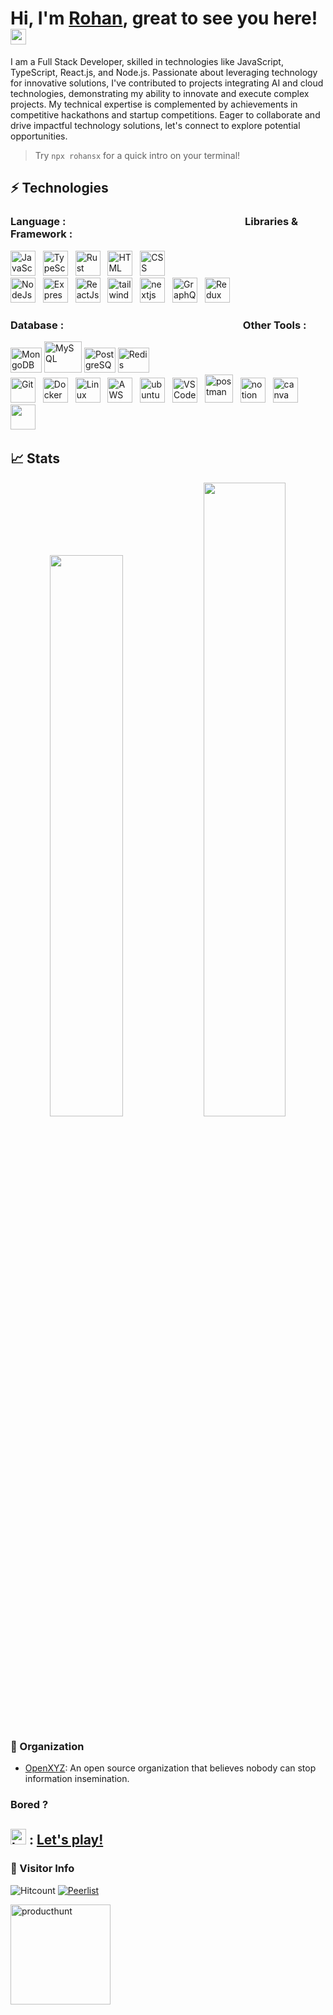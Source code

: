 
<h1>Hi, I'm <a href="https://rohan.sh">Rohan</a>, great to see you here! <img src="https://media.giphy.com/media/hvRJCLFzcasrR4ia7z/giphy.gif" width="25px"> </h1>

I am a Full Stack Developer, skilled in technologies like JavaScript, TypeScript, React.js, and Node.js. Passionate about leveraging technology for innovative solutions, I've contributed to projects integrating AI and cloud technologies, demonstrating my ability to innovate and execute complex projects. My technical expertise is complemented by achievements in competitive hackathons and startup competitions. Eager to collaborate and drive impactful technology solutions, let's connect to explore potential opportunities.
> Try `npx rohansx` for a quick intro on your terminal!

## ⚡ Technologies

### Language : &nbsp;&nbsp;&nbsp;&nbsp;&nbsp;&nbsp;&nbsp;&nbsp;&nbsp;&nbsp;&nbsp;&nbsp;&nbsp;&nbsp;&nbsp;&nbsp;&nbsp;&nbsp;&nbsp;&nbsp;&nbsp;&nbsp;&nbsp;&nbsp;&nbsp;&nbsp;&nbsp;&nbsp;&nbsp;&nbsp;&nbsp;&nbsp;&nbsp;&nbsp;&nbsp;&nbsp;&nbsp;&nbsp;&nbsp;&nbsp;&nbsp;&nbsp;&nbsp;&nbsp;&nbsp;&nbsp;&nbsp;&nbsp;&nbsp;&nbsp;&nbsp;&nbsp;&nbsp;&nbsp;&nbsp;&nbsp;&nbsp;&nbsp;&nbsp;&nbsp;&nbsp;&nbsp;&nbsp;&nbsp;&nbsp;&nbsp;&nbsp;&nbsp;&nbsp;&nbsp;&nbsp;&nbsp;             Libraries & Framework :


<!--  <img src="https://cdn.jsdelivr.net/gh/devicons/devicon/icons/java/java-original-wordmark.svg" alt="Java" width="40" height="40"/>&nbsp;&nbsp; -->
  <img src="https://cdn.jsdelivr.net/gh/devicons/devicon/icons/javascript/javascript-original.svg" alt="JavaScript" width="40" height="40"/>&nbsp;&nbsp;
  <img src="https://github.com/rohansx/rohansx/assets/33249782/6541fe9d-3194-432b-800f-141b2e64ccc4)" alt="TypeScript" width="40" height="40"/>&nbsp;&nbsp;
  <img src="https://github.com/rohansx/rohansx/assets/33249782/2e43a84f-2fee-438b-8908-47da0eb6987c)" alt="Rust" width="40" height="40"/>&nbsp;&nbsp;
   <img src="https://cdn.jsdelivr.net/gh/devicons/devicon/icons/html5/html5-original.svg" alt="HTML" width="40" height="40"/>&nbsp;&nbsp;
  <img src="https://cdn.jsdelivr.net/gh/devicons/devicon/icons/css3/css3-original.svg" alt="CSS" width="40" height="40"/>&nbsp;&nbsp;
  &nbsp;&nbsp;&nbsp;&nbsp;&nbsp;&nbsp;&nbsp;&nbsp;&nbsp;&nbsp;&nbsp;&nbsp;&nbsp;&nbsp;&nbsp;&nbsp;&nbsp;&nbsp;&nbsp;&nbsp;&nbsp;&nbsp;&nbsp;&nbsp;&nbsp;&nbsp;&nbsp;&nbsp;&nbsp;&nbsp;&nbsp;&nbsp;&nbsp;&nbsp;&nbsp;&nbsp;&nbsp;&nbsp;&nbsp;&nbsp;&nbsp;&nbsp;&nbsp;&nbsp;&nbsp;&nbsp;&nbsp;&nbsp;&nbsp;&nbsp;&nbsp;&nbsp;&nbsp;
   <img src="https://user-images.githubusercontent.com/33249782/229697042-b311ebf0-52b7-4812-b67d-44f902dd8f02.png" alt="NodeJs" width="40" height="40"/>&nbsp;&nbsp;
      <img src="https://github.com/rohansx/rohansx/assets/33249782/8137bca9-1398-4db7-a3fa-a3784714841e" alt="ExpressJs" width="40" height="40"/>&nbsp;&nbsp;
  <img src="https://cdn.jsdelivr.net/gh/devicons/devicon/icons/react/react-original.svg" alt="ReactJs" width="40" height="40"/>&nbsp;&nbsp;
  <img src="https://github.com/rohansx/rohansx/assets/33249782/af07e5bb-47ec-4f65-97a6-285bb3525df0" alt="tailwindcss" width="40" height="40"/>&nbsp;&nbsp;
    <img src="https://github.com/rohansx/rohansx/assets/33249782/e7ecd254-1df9-41e5-944f-53e33c63f082" alt="nextjs" width="40" height="40"/>&nbsp;&nbsp;
    <img src="https://github.com/rohansx/rohansx/assets/33249782/1682a79e-2d9a-4e18-bd92-ffe84e2dfa7f" alt="GraphQL" width="40" height="40"/>&nbsp;&nbsp;
    <img src="https://github.com/rohansx/rohansx/assets/33249782/b8b41e0b-fd1e-4870-9714-7b452e02e35e" alt="Redux" width="40" height="40"/>&nbsp;&nbsp;
    

 <!--  <img src="https://getbootstrap.com/docs/5.0/assets/brand/bootstrap-logo.svg" title="JavaScript" alt="Bootstrap" width="40" height="40"/>&nbsp;&nbsp; -->


 
















  


### Database : &nbsp;&nbsp;&nbsp;&nbsp;&nbsp;&nbsp;&nbsp;&nbsp;&nbsp;&nbsp;&nbsp;&nbsp;&nbsp;&nbsp;&nbsp;&nbsp;&nbsp;&nbsp;&nbsp;&nbsp;&nbsp;&nbsp;&nbsp;&nbsp;&nbsp;&nbsp;&nbsp;&nbsp;&nbsp;&nbsp;&nbsp;&nbsp;&nbsp;&nbsp;&nbsp;&nbsp;&nbsp;&nbsp;&nbsp;&nbsp;&nbsp;&nbsp;&nbsp;&nbsp;&nbsp;&nbsp;&nbsp;&nbsp;&nbsp;&nbsp;&nbsp;&nbsp;&nbsp;&nbsp;&nbsp;&nbsp;&nbsp;&nbsp;&nbsp;&nbsp;&nbsp;&nbsp;&nbsp;&nbsp;&nbsp;&nbsp;&nbsp;&nbsp;&nbsp;&nbsp;&nbsp;&nbsp;     Other Tools :
<div>
    <img src="https://github.com/rohansx/rohansx/assets/33249782/c7aeee4c-ea56-48c6-81c5-0b5cc10dfe73" alt="MongoDB" width="50" height="40"/>
   <img src="https://github.com/rohansx/rohansx/assets/33249782/553127ea-fd87-4395-91d2-17978801e88d" alt="MySQL" width="60" height="50"/>
   <img src="https://github.com/rohansx/rohansx/assets/33249782/6f5eb3e5-38bd-483e-814f-baa1dc8edc17" alt="PostgreSQL" width="50" height="40"/>
   <img src="https://github.com/rohansx/rohansx/assets/33249782/ab19319b-5386-47ad-a3a3-75f348d48686" alt="Redis" width="50" height="40"/>
&nbsp;&nbsp;&nbsp;&nbsp;&nbsp;&nbsp;&nbsp;&nbsp;&nbsp;&nbsp;&nbsp;&nbsp;&nbsp;&nbsp;&nbsp;&nbsp;&nbsp;&nbsp;&nbsp;&nbsp;&nbsp;&nbsp;&nbsp;&nbsp;&nbsp;&nbsp;&nbsp;&nbsp;&nbsp;&nbsp;&nbsp;&nbsp;&nbsp;&nbsp;&nbsp;&nbsp;&nbsp;&nbsp;&nbsp;&nbsp;&nbsp;&nbsp;&nbsp;&nbsp;&nbsp;&nbsp;&nbsp;&nbsp;&nbsp;&nbsp;&nbsp;&nbsp;&nbsp;&nbsp;&nbsp;&nbsp;&nbsp;&nbsp;&nbsp;&nbsp;&nbsp;
  <img src="https://cdn.jsdelivr.net/gh/devicons/devicon/icons/git/git-original.svg" alt="Git" width="40" height="40"/>&nbsp;&nbsp;
  <img src="https://github.com/rohansx/rohansx/assets/33249782/84f86d13-4f1b-4eff-8602-078a488cb147" alt="Docker" width="40" height="40"/>&nbsp;&nbsp;
  <img src="https://github.com/rohansx/rohansx/assets/33249782/963e9f0d-40d2-4a52-bd2a-3a096edac0fb" alt="Linux" width="40" height="40"/>&nbsp;&nbsp;
  <img src="https://github.com/rohansx/rohansx/assets/33249782/38c5e20a-2947-4d7a-b62b-a357a8692f26" alt="AWS" width="40" height="40"/>&nbsp;&nbsp;
     <img src="https://github.com/rohansx/rohansx/assets/33249782/25244927-4233-4988-844a-d95d7981cf00" alt="ubuntu" width="40" height="40"/>&nbsp;&nbsp;
  <img src="https://cdn.jsdelivr.net/gh/devicons/devicon/icons/vscode/vscode-original.svg" alt="VS Code" width="40" height="40"/>&nbsp;&nbsp;
  <img src="https://user-images.githubusercontent.com/33249782/229693464-73adb160-36c9-4e9b-ba23-bf32dde4d03c.png" alt="postman" width="45" height="45"/>&nbsp;&nbsp;
  <img src="https://user-images.githubusercontent.com/79409258/226091987-3cdf9344-dcfa-4d4e-ad0d-d3ab37c3c4db.png" alt="notion" width="40"      height="40"/>&nbsp;&nbsp;
   <img src="https://cdn.jsdelivr.net/gh/devicons/devicon/icons/canva/canva-original.svg" alt="canva" width="40" height="40"/>&nbsp;
   <img src="https://github.com/rohansx/rohansx/assets/33249782/9ff60da6-9ce5-4d50-8794-baaba0e992dc alt="canva" width="40" height="40"/>&nbsp;



<!-- ![canva_logo_icon_145428](https://user-images.githubusercontent.com/33249782/229694413-0f0a23cf-0924-439f-b0d6-4cd73ae77161.png) -->




## 📈 Stats
<p align="center">

  <img width="48%" src="https://github-readme-stats.vercel.app/api?username=rohansx&show_icons=true&theme="/>
  <img width="51%" src="https://github-readme-streak-stats.herokuapp.com/?user=rohansx&theme=" />
 
 </p>
  
<!-- ![My activity](https://github-readme-activity-graph.cyclic.app/graph?username=rohansx&theme=react-dark)
 -->
<!-- <a href="https://github.com/anuraghazra/github-readme-stats"><img align="center" src="https://github-readme-stats.vercel.app/api/top-langs/?username=rohansx&layout=compact&theme=buefy&hide_border=true" /></a>  -->
  
<!-- ![My activty](https://github-contribution-graph.ez4o.com/?username=rohansx&last_n_days=10&img_url=#ffff) -->
 

### 🏢 Organization
- <a href="https://github.com/open-xyz">OpenXYZ</a>: An open source organization that believes nobody can stop information insemination.

  
### Bored ?
<p align="center">
<!--  <img src="https://github.com/rohansx/rohansx/assets/33249782/c3b8f132-b9ba-4131-8f66-4f58b85cc60f" alt="burpsuite"width="40"/> -->
  <h2><img src="https://github.com/rohansx/rohansx/assets/33249782/1bd07161-11f4-43c5-8320-30a93f4fe441" alt="burpsuite"width="25"/> : <a href="https://www.chess.com/member/rawhun"> Let's play!</a></h2> 
</p>
  
### 👀 Visitor Info

![Hitcount](https://komarev.com/ghpvc/?username=rohansx&color=57bcd9)
[![Peerlist](https://github-readme-badge.peerlist.io/api/rohansx)](https://peerlist.io/rohansx)

<a href="https://www.producthunt.com/@rohansx"><img src="https://github.com/rohansx/rohansx/assets/33249782/12ac6d91-b424-4ef8-8f87-efea7184e894" alt="producthunt" width="160"/> </a>



